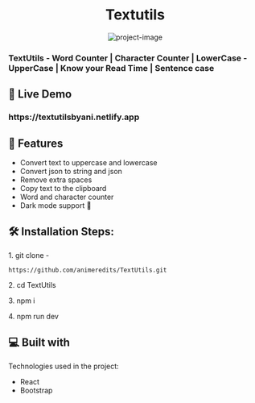 <h1 align="center" id="title">Textutils</h1>

<p align="center"><img src="https://socialify.git.ci/animeredits/TextUtils/image?description=1&descriptionEditable=TextUtils%20-%20Word%20Counter%20%7C%20Character%20Counter%20%7C%20LowerCase%20-%20UpperCase%20%7C%20Know%20your%20Read%20Time%20%7C%20Sentence%20case%0A&font=Inter&logo=https%3A%2F%2Fupload.wikimedia.org%2Fwikipedia%2Fcommons%2Fthumb%2F3%2F30%2FReact_Logo_SVG.svg%2F1024px-React_Logo_SVG.svg.png&name=1&pattern=Circuit%20Board&theme=Dark" alt="project-image"></p>

<h3 id="description">TextUtils - Word Counter | Character Counter | LowerCase - UpperCase | Know your Read Time | Sentence case</h3>

<h2>🚀 Live Demo</h2>

<h3>https://textutilsbyani.netlify.app</h3>

<h2>📌 Features</h2>

* Convert text to uppercase and lowercase
* Convert json to string and json
* Remove extra spaces
* Copy text to the clipboard
* Word and character counter
* Dark mode support 🌙

<h2>🛠️ Installation Steps:</h2>

<p>1. git clone -</p>

```
https://github.com/animeredits/TextUtils.git
```

<p>2. cd TextUtils</p>

<p>3. npm i</p>

<p>4. npm run dev</p>

  
<h2>💻 Built with</h2>

Technologies used in the project:

*   React
*   Bootstrap
